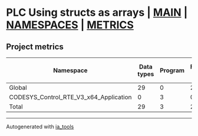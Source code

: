 # PLC Using structs as arrays | [MAIN] | [NAMESPACES] | [METRICS]  

## Project metrics

| Namespace | Data types | Program | Function Block | Function | Class | Lines of code | Maintainable size |
| --------- | ---------- | ------- | -------------- | -------- | ----- | ------------- | ----------------- |
| Global | 29 | 0 | 2 | 51 | 0 | 2064 | 3203 |  
| CODESYS_Control_RTE_V3_x64_Application | 0 | 3 | 0 | 0 | 0 | 77 | 98 |  
| Total | 29 | 3 | 2 | 51 | 0 | 2141 | 3301 |  

---
Autogenerated with [ia_tools](https://github.com/tkucic/ia_tools)  

[MAIN]: ../index_st.md
[NAMESPACES]: ../docs/ns/nsList_st.md
[METRICS]: metrics_st.md
